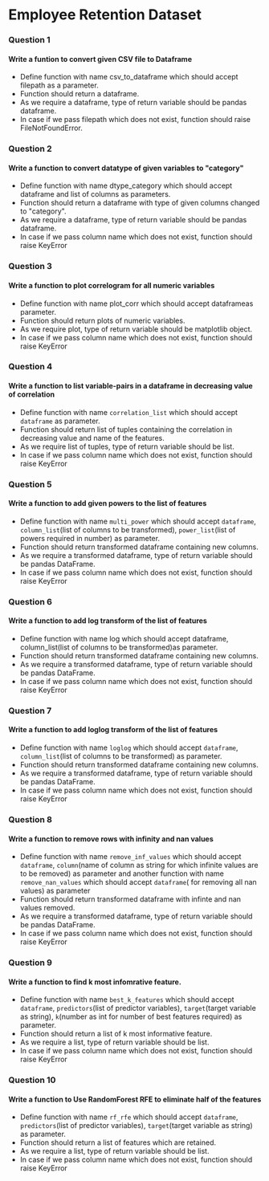 # Employee Retention Dataset


### Question 1
#### Write a funtion to convert given CSV file to Dataframe
* Define function with name csv_to_dataframe which should accept filepath as a parameter.
* Function should return a dataframe.
* As we require a dataframe, type of return variable should be pandas dataframe.
* In case if we pass filepath which does not exist, function should raise FileNotFoundError.

### Question 2
#### Write a function to convert datatype of given variables to "category"
* Define function with name dtype_category which should accept dataframe and list of columns as parameters.
* Function should return a dataframe with type of given columns changed to "category".
* As we require a dataframe, type of return variable should be pandas dataframe.
* In case if we pass column name which does not exist, function should raise KeyError

### Question 3
#### Write a function to plot correlogram for all numeric variables
* Define function with name plot_corr which should accept dataframeas parameter.
* Function should return plots of numeric variables.
* As we require plot, type of return variable should be matplotlib object.
* In case if we pass column name which does not exist, function should raise KeyError

### Question 4
#### Write a function to list variable-pairs in a dataframe in decreasing value of correlation
* Define function with name `correlation_list` which should accept `dataframe` as parameter.
* Function should return list of tuples containing the correlation in decreasing value and name of the features.
* As we require list of tuples, type of return variable should be list.
* In case if we pass column name which does not exist, function should raise KeyError

### Question 5
#### Write a function to add given powers to the list of features
* Define function with name `multi_power` which should accept `dataframe`, `column_list`(list of columns to be transformed), `power_list`(list of powers required in number) as parameter.
* Function should return transformed dataframe containing new columns.
* As we require a transformed dataframe, type of return variable should be pandas DataFrame.
* In case if we pass column name which does not exist, function should raise KeyError

### Question 6
#### Write a function to add log transform of the list of features
* Define function with name log which should accept dataframe, column_list(list of columns to be transformed)as parameter.
* Function should return transformed dataframe containing new columns.
* As we require a transformed dataframe, type of return variable should be pandas DataFrame.
* In case if we pass column name which does not exist, function should raise KeyError

### Question 7
#### Write a function to add loglog transform of the list of features
* Define function with name `loglog` which should accept `dataframe`, `column_list`(list of columns to be transformed) as parameter.
* Function should return transformed dataframe containing new columns.
* As we require a transformed dataframe, type of return variable should be pandas DataFrame.
* In case if we pass column name which does not exist, function should raise KeyError

### Question 8
#### Write a function to remove rows with infinity and nan values
* Define function with name `remove_inf_values` which should accept `dataframe`, `column`(name of column as string for which infinite values are to be removed) as parameter and another function with name `remove_nan_values` which should accept `dataframe`( for removing all nan values) as parameter
* Function should return transformed dataframe with infinte and nan values removed.
* As we require a transformed dataframe, type of return variable should be pandas DataFrame.
* In case if we pass column name which does not exist, function should raise KeyError

### Question 9
#### Write a function to find k most infomrative feature.
* Define function with name `best_k_features` which should accept `dataframe`, `predictors`(list of predictor variables), `target`(target variable as string), `k`(number as int for number of best features required) as parameter.
* Function should return a list of k most informative feature.
* As we require a list, type of return variable should be list.
* In case if we pass column name which does not exist, function should raise KeyError

### Question 10
#### Write a function to Use RandomForest RFE to eliminate half of the features
* Define function with name `rf_rfe` which should accept `dataframe`, `predictors`(list of predictor variables), `target`(target variable as string) as parameter.
* Function should return a list of features which are retained.
* As we require a list, type of return variable should be list.
* In case if we pass column name which does not exist, function should raise KeyError

